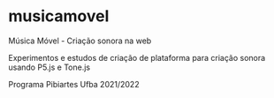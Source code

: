 musicamovel
===========

Música Móvel - Criação sonora na web

Experimentos e estudos de criação de plataforma para criação sonora usando P5.js e Tone.js

Programa Pibiartes Ufba 2021/2022
